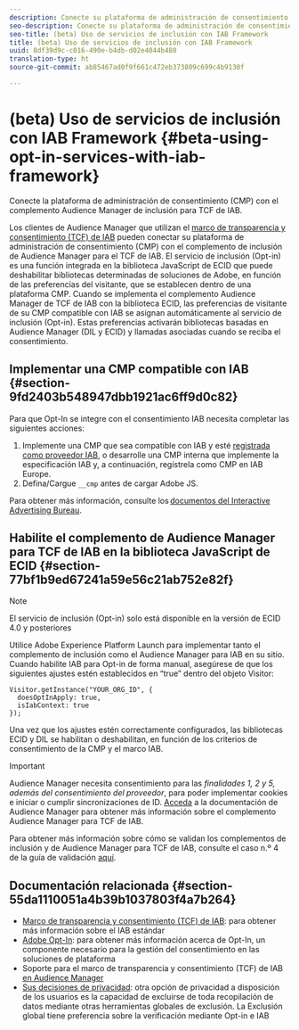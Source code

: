 ```yaml
---
description: Conecte su plataforma de administración de consentimiento (CMP) con el complemento de inclusión de Audience Manager para el marco de transparencia y consentimiento de IAB (TCF).
seo-description: Conecte su plataforma de administración de consentimiento (CMP) con el complemento de Audience Manager para el marco de transparencia y consentimiento de IAB (TCF).
seo-title: (beta) Uso de servicios de inclusión con IAB Framework
title: (beta) Uso de servicios de inclusión con IAB Framework
uuid: 8df39d9c-c016-490e-b4db-d02e4044b480
translation-type: ht
source-git-commit: ab85467ad0f9f661c472eb373809c699c4b9130f

---
```



# (beta) Uso de servicios de inclusión con IAB Framework {#beta-using-opt-in-services-with-iab-framework}

Conecte la plataforma de administración de consentimiento (CMP) con el complemento Audience Manager de inclusión para TCF de IAB.

Los clientes de Audience Manager que utilizan el [marco de transparencia y consentimiento (TCF) de IAB](https://iabtechlab.com/standards/gdpr-transparency-and-consent-framework/) pueden conectar su plataforma de administración de consentimiento (CMP) con el complemento de inclusión de Audience Manager para el TCF de IAB. El servicio de inclusión (Opt-in) es una función integrada en la biblioteca JavaScript de ECID que puede deshabilitar bibliotecas determinadas de soluciones de Adobe, en función de las preferencias del visitante, que se establecen dentro de una plataforma CMP. Cuando se implementa el complemento Audience Manager de TCF de IAB con la biblioteca ECID, las preferencias de visitante de su CMP compatible con IAB se asignan automáticamente al servicio de inclusión (Opt-in). Estas preferencias activarán bibliotecas basadas en Audience Manager (DIL y ECID) y llamadas asociadas cuando se reciba el consentimiento.

## Implementar una CMP compatible con IAB {#section-9fd2403b548947dbb1921ac6ff9d0c82}

Para que Opt-In se integre con el consentimiento IAB necesita completar las siguientes acciones:

1. Implemente una CMP que sea compatible con IAB y esté [registrada como proveedor IAB](https://vendorlist.consensu.org/vendorlist.json), o desarrolle una CMP interna que implemente la especificación IAB y, a continuación, regístrela como CMP en IAB Europe.
1. Defina/Cargue `__cmp` antes de cargar Adobe JS.

Para obtener más información, consulte los [documentos del Interactive Advertising Bureau](https://github.com/InteractiveAdvertisingBureau/GDPR-Transparency-and-Consent-Framework/blob/master/v1.1%20Implementation%20Guidelines.md).

## Habilite el complemento de Audience Manager para TCF de IAB en la biblioteca JavaScript de ECID {#section-77bf1b9ed67241a59e56c21ab752e82f}

>[!NOTE]
>
>El servicio de inclusión (Opt-in) solo está disponible en la versión de ECID 4.0 y posteriores

Utilice Adobe Experience Platform Launch para implementar tanto el complemento de inclusión como el Audience Manager para IAB en su sitio. Cuando habilite IAB para Opt-in de forma manual, asegúrese de que los siguientes ajustes estén establecidos en “true” dentro del objeto Visitor:

```
Visitor.getInstance("YOUR_ORG_ID", {  
  doesOptInApply: true,   
  isIabContext: true   
});
```

Una vez que los ajustes estén correctamente configurados, las bibliotecas ECID y DIL se habilitan o deshabilitan, en función de los criterios de consentimiento de la CMP y el marco IAB.

>[!IMPORTANT]
>
>Audience Manager necesita consentimiento para las *finalidades 1, 2 y 5, además del consentimiento del proveedor*, para poder implementar cookies e iniciar o cumplir sincronizaciones de ID. [Acceda](https://docs.adobe.com/help/es-ES/audience-manager/user-guide/overview/gdpr/aam-iab-plugin.html) a la documentación de Audience Manager para obtener más información sobre el complemento Audience Manager para TCF de IAB.

Para obtener más información sobre cómo se validan los complementos de inclusión y de Audience Manager para TCF de IAB, consulte el caso n.º 4 de la guía de validación [aquí](../../implementation-guides/opt-in-service/testing-optin-and-iab-plugin.md#section-ca5c6f92fbdf4fd29b4acb6b644efbd0).

## Documentación relacionada {#section-55da1110051a4b39b1037803f4a7b264}

* [Marco de transparencia y consentimiento (TCF) de IAB](https://iabtechlab.com/standards/gdpr-transparency-and-consent-framework/): para obtener más información sobre el IAB estándar
* [Adobe Opt-In](../../implementation-guides/opt-in-service/optin-overview.md#concept-f9b5db0d27a245fbadd3e19162319360): para obtener más información acerca de Opt-In, un componente necesario para la gestión del consentimiento en las soluciones de plataforma
* Soporte para el marco de transparencia y consentimiento (TCF) de IAB [en Audience Manager](https://marketing-beta.adobe.com/resources/help/aam/iab-support/aam-iab-support.html)
* [Sus decisiones de privacidad](https://www.adobe.com/es/privacy/opt-out.html#customeruse): otra opción de privacidad a disposición de los usuarios es la capacidad de excluirse de toda recopilación de datos mediante otras herramientas globales de exclusión. La Exclusión global tiene preferencia sobre la verificación mediante Opt-in e IAB

